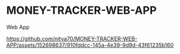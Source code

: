 # MONEY-TRACKER-WEB-APP
 Web App

https://github.com/nitya70/MONEY-TRACKER-WEB-APP/assets/152698637/910fddcc-145a-4e39-9d9d-43f61235b160

